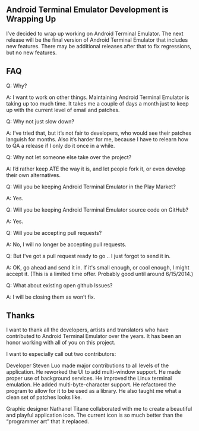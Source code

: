 Android Terminal Emulator Development is Wrapping Up
----------------------------------------------------

I’ve decided to wrap up working on Android Terminal Emulator. The next release will be the final version of Android Terminal Emulator that includes new features. There may be additional releases after that to fix regressions, but no new features.

FAQ
-----

Q: Why?

A: I want to work on other things. Maintaining Android Terminal Emulator is taking up too much time. It takes me a couple of days a month just to keep up with the current level of email and patches.

Q: Why not just slow down?

A: I’ve tried that, but it’s not fair to developers, who would see their patches languish for months. Also it’s harder for me, because I have to relearn how to QA a release if I only do it once in a while.

Q: Why not let someone else take over the project?

A: I’d rather keep ATE the way it is, and let people fork it, or even develop their own alternatives.

Q: Will you be keeping Android Terminal Emulator in the Play Market?

A: Yes.

Q: Will you be keeping Android Terminal Emulator source code on GitHub?

A: Yes.

Q: Will you be accepting pull requests?

A: No, I will no longer be accepting pull requests.

Q: But I've got a pull request ready to go .. I just forgot to send it in.

A: OK, go ahead and send it in. If it's small enough, or cool enough, I might accept it. (This is a limited time offer. Probably good until around 6/15/2014.)

Q: What about existing open github Issues?

A: I will be closing them as won’t fix.

Thanks
---------

I want to thank all the developers, artists and translators who have contributed to Android Terminal Emulator over the years. It has been an honor working with all of you on this project. 

I want to especially call out two contributors:

Developer Steven Luo made major contributions to all levels of the application. He reworked the UI to add multi-window support. He made proper use of background services. He improved the Linux terminal emulation. He added multi-byte-character support. He refactored the program to allow for it to be used as a library. He also taught me what a clean set of patches looks like.

Graphic designer Nathanel Titane collaborated with me to create a beautiful and playful application icon. The current icon is so much better than the “programmer art” that it replaced.
